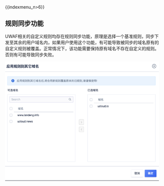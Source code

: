 {{indexmenu_n>6}}

## 规则同步功能

UWAF相关的自定义规则均存在规则同步功能，原理是选择一个基准规则，同步下发至其余的用户域名内，如果用户使用这个功能，有可能导致被同步的域名原有的自定义规则被覆盖。正常情况下，该功能需要保持原有域名不存在自定义的规则。否则有可能导致同步失败。

![](../../images/opintro/waf58.png)


